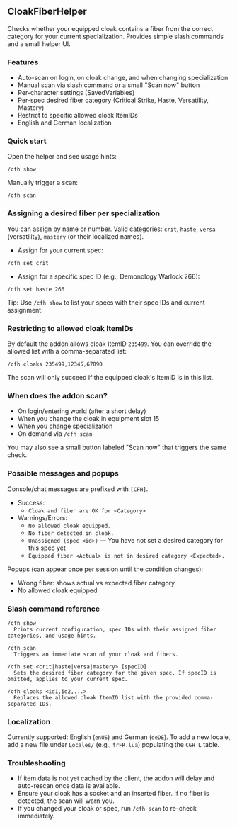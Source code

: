 ## CloakFiberHelper

Checks whether your equipped cloak contains a fiber from the correct category for your current specialization. Provides simple slash commands and a small helper UI.

### Features
- Auto-scan on login, on cloak change, and when changing specialization
- Manual scan via slash command or a small "Scan now" button
- Per-character settings (SavedVariables)
- Per-spec desired fiber category (Critical Strike, Haste, Versatility, Mastery)
- Restrict to specific allowed cloak ItemIDs
- English and German localization

### Quick start
Open the helper and see usage hints:

```text
/cfh show
```

Manually trigger a scan:

```text
/cfh scan
```

### Assigning a desired fiber per specialization
You can assign by name or number. Valid categories: `crit`, `haste`, `versa` (versatility), `mastery` (or their localized names).

- Assign for your current spec:

```text
/cfh set crit
```

- Assign for a specific spec ID (e.g., Demonology Warlock 266):

```text
/cfh set haste 266
```

Tip: Use `/cfh show` to list your specs with their spec IDs and current assignment.

### Restricting to allowed cloak ItemIDs
By default the addon allows cloak ItemID `235499`. You can override the allowed list with a comma-separated list:

```text
/cfh cloaks 235499,12345,67890
```

The scan will only succeed if the equipped cloak's ItemID is in this list.

### When does the addon scan?
- On login/entering world (after a short delay)
- When you change the cloak in equipment slot 15
- When you change specialization
- On demand via `/cfh scan`

You may also see a small button labeled "Scan now" that triggers the same check.

### Possible messages and popups
Console/chat messages are prefixed with `[CFH]`.

- Success:
  - `Cloak and fiber are OK for <Category>`
- Warnings/Errors:
  - `No allowed cloak equipped.`
  - `No fiber detected in cloak.`
  - `Unassigned (spec <id>)` — You have not set a desired category for this spec yet
  - `Equipped fiber <Actual> is not in desired category <Expected>.`

Popups (can appear once per session until the condition changes):
- Wrong fiber: shows actual vs expected fiber category
- No allowed cloak equipped

### Slash command reference
```text
/cfh show
  Prints current configuration, spec IDs with their assigned fiber categories, and usage hints.

/cfh scan
  Triggers an immediate scan of your cloak and fibers.

/cfh set <crit|haste|versa|mastery> [specID]
  Sets the desired fiber category for the given spec. If specID is omitted, applies to your current spec.

/cfh cloaks <id1,id2,...>
  Replaces the allowed cloak ItemID list with the provided comma-separated IDs.
```

### Localization
Currently supported: English (`enUS`) and German (`deDE`). To add a new locale, add a new file under `Locales/` (e.g., `frFR.lua`) populating the `CGH_L` table.

### Troubleshooting
- If item data is not yet cached by the client, the addon will delay and auto-rescan once data is available.
- Ensure your cloak has a socket and an inserted fiber. If no fiber is detected, the scan will warn you.
- If you changed your cloak or spec, run `/cfh scan` to re-check immediately.


